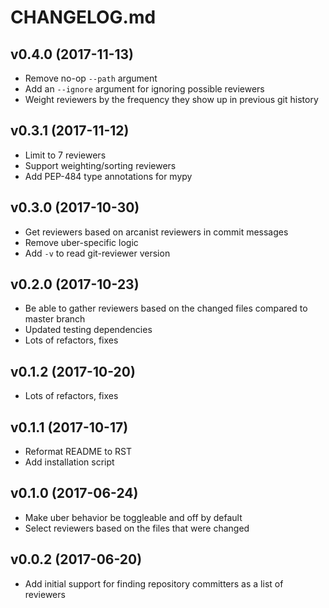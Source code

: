 CHANGELOG.md
============

v0.4.0 (2017-11-13)
-------------------

 - Remove no-op `--path` argument
 - Add an `--ignore` argument for ignoring possible reviewers
 - Weight reviewers by the frequency they show up in previous git history


v0.3.1 (2017-11-12)
-------------------

 - Limit to 7 reviewers
 - Support weighting/sorting reviewers
 - Add PEP-484 type annotations for mypy


v0.3.0 (2017-10-30)
-------------------

 - Get reviewers based on arcanist reviewers in commit messages
 - Remove uber-specific logic
 - Add `-v` to read git-reviewer version


v0.2.0 (2017-10-23)
-------------------

 - Be able to gather reviewers based on the changed files compared to master branch
 - Updated testing dependencies
 - Lots of refactors, fixes


v0.1.2 (2017-10-20)
-------------------

 - Lots of refactors, fixes


v0.1.1 (2017-10-17)
-------------------

 - Reformat README to RST
 - Add installation script


v0.1.0 (2017-06-24)
-------------------

 - Make uber behavior be toggleable and off by default
 - Select reviewers based on the files that were changed


v0.0.2 (2017-06-20)
-------------------

 - Add initial support for finding repository committers as a list of reviewers

